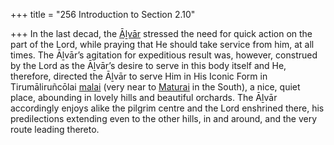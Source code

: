 +++
title = "256 Introduction to Section 2.10"

+++
In the last decad, the [Āḻvār](/definition/aḻvar#vaishnavism "show Āḻvār definitions") stressed the need for quick action on the part of the Lord, while praying that He should take service from him, at all times. The Āḻvār’s agitation for expeditious result was, however, construed by the Lord as the Āḻvār’s desire to serve in this body itself and He, therefore, directed the Āḻvār to serve Him in His Iconic Form in Tirumāliruñcōlai [malai](/definition/malai#history "show malai definitions") (very near to [Maturai](/definition/maturai#vaishnavism "show Maturai definitions") in the South), a nice, quiet place, abounding in lovely hills and beautiful orchards. The Āḻvār accordingly enjoys alike the pilgrim centre and the Lord enshrined there, his predilections extending even to the other hills, in and around, and the very route leading thereto.


